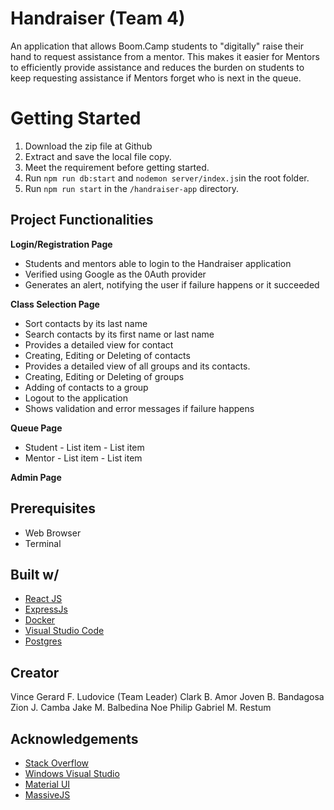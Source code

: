 # Handraiser (Team 4)

An application that allows Boom.Camp students to "digitally" raise their hand to request assistance from a mentor. This makes it easier for Mentors to efficiently provide assistance and reduces the burden on students to keep requesting assistance if Mentors forget who is next in the queue.

# Getting Started

1. Download the zip file at Github
2. Extract and save the local file copy.
3. Meet the requirement before getting started.
4. Run `npm run db:start` and `nodemon server/index.js`in the root folder.
5. Run `npm run start` in the `/handraiser-app` directory.

## Project Functionalities

**Login/Registration Page**

- Students and mentors able to login to the Handraiser application
- Verified using Google as the 0Auth provider
- Generates an alert, notifying the user if failure happens or it succeeded

**Class Selection Page**

- Sort contacts by its last name
- Search contacts by its first name or last name
- Provides a detailed view for contact
- Creating, Editing or Deleting of contacts
- Provides a detailed view of all groups and its contacts.
- Creating, Editing or Deleting of groups
- Adding of contacts to a group
- Logout to the application
- Shows validation and error messages if failure happens

**Queue Page**

- Student - List item - List item
- Mentor - List item - List item

**Admin Page**

## Prerequisites

- Web Browser
- Terminal

## Built w/

- [React JS](https://reactjs.org/)
- [ExpressJs](<[https://expressjs.com/](https://expressjs.com/)>)
- [Docker](<[https://www.docker.com/](https://www.docker.com/)>)
- [Visual Studio Code](<([https://code.visualstudio.com/](https://code.visualstudio.com/))>)
- [Postgres](<([[https://www.postgresql.org/docs/](https://www.postgresql.org/docs/))>)

## Creator

Vince Gerard F. Ludovice (Team Leader)
Clark B. Amor
Joven B. Bandagosa
Zion J. Camba
Jake M. Balbedina
Noe Philip Gabriel M. Restum

## Acknowledgements

- [Stack Overflow](<[[https://stackoverflow.com/](https://stackoverflow.com/)](https://stackoverflow.com/](https://stackoverflow.com/))>)
- [Windows Visual Studio](<[https://code.visualstudio.com](https://code.visualstudio.com/)>)
- [Material UI](<[[https://material-ui.com/](https://material-ui.com/)](https://material-ui.com/](https://material-ui.com/))>)
- [MassiveJS](<[[https://massivejs.org/](https://massivejs.org/)](https://massivejs.org/](https://massivejs.org/))>)
